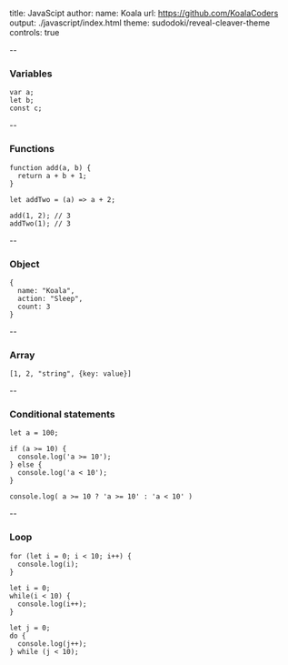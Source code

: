 title: JavaScipt
author:
  name: Koala
  url: https://github.com/KoalaCoders
output: ./javascript/index.html
theme: sudodoki/reveal-cleaver-theme
controls: true


--
### Variables
```
var a;
let b;
const c;

```
--

### Functions
```
function add(a, b) {
  return a + b + 1;
}

let addTwo = (a) => a + 2;

add(1, 2); // 3
addTwo(1); // 3

```

--
### Object
```
{
  name: "Koala",
  action: "Sleep",
  count: 3
}
```
--
### Array
```
[1, 2, "string", {key: value}]
```
--
### Сonditional statements

```
let a = 100;

if (a >= 10) {
  console.log('a >= 10');
} else {
  console.log('a < 10');
}

console.log( a >= 10 ? 'a >= 10' : 'a < 10' )
```
--
### Loop

```
for (let i = 0; i < 10; i++) {
  console.log(i);
}

let i = 0;
while(i < 10) {
  console.log(i++);
}

let j = 0;
do {
  console.log(j++);
} while (j < 10);
```

